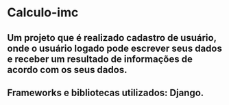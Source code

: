 # Calculo-imc

## Um projeto que é realizado cadastro de usuário, onde o usuário logado pode escrever seus dados e receber um resultado de informações de acordo com os seus dados.

## Frameworks e bibliotecas utilizados: Django.